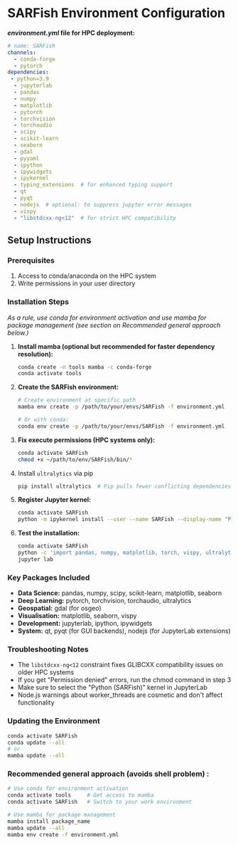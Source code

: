 # SARFish Environment Configuration

 ***environment.yml* file for HPC deployment:**

```yaml
# name: SARFish
channels:
  - conda-forge
  - pytorch
dependencies:
 - python=3.9
  - jupyterlab
  - pandas
  - numpy
  - matplotlib
  - pytorch
  - torchvision
  - torchaudio
  - scipy
  - scikit-learn
  - seaborn
  - gdal
  - pyyaml
  - ipython
  - ipywidgets
  - ipykernel
  - typing_extensions  # for enhanced typing support
  - qt
  - pyqt
  - nodejs  # optional: to suppress jupyter error messages 
  - vispy
  - "libstdcxx-ng<12"  # for strict HPC compatibility
```

## Setup Instructions

### Prerequisites

1. Access to conda/anaconda on the HPC system
2. Write permissions in your user directory

### Installation Steps

*As a rule, use conda for environment activation and use mamba for package management (see section on Recommended general approach below.)*

1. **Install mamba (optional but recommended for faster dependency resolution):**
   
   ```bash
   conda create -n tools mamba -c conda-forge
   conda activate tools
   ```

2. **Create the SARFish environment:**
   
   ```bash
   # Create environment at specific path
   mamba env create -p /path/to/your/envs/SARFish -f environment.yml
   
   # Or with conda:
   conda env create -p /path/to/your/envs/SARFish -f environment.yml
   ```

3. **Fix execute permissions (HPC systems only):**
   
   ```bash
   conda activate SARFish
   chmod +x ~/path/to/env/SARFish/bin/*
   ```

4. Install `ultralytics` via pip
   
   ```bash
   pip install ultralytics  # Pip pulls fewer conflicting dependencies
   ```

5. **Register Jupyter kernel:**
   
   ```bash
   conda activate SARFish
   python -m ipykernel install --user --name SARFish --display-name "Python (SARFish)"
   ```

6. **Test the installation:**
   
   ```bash
   conda activate SARFish
   python -c 'import pandas, numpy, matplotlib, torch, vispy, ultralytics; print("All packages imported successfully!")'
   jupyter lab
   ```

### Key Packages Included

- **Data Science:** pandas, numpy, scipy, scikit-learn, matplotlib, seaborn
- **Deep Learning:** pytorch, torchvision, torchaudio, ultralytics
- **Geospatial:** gdal (for osgeo)
- **Visualisation:** matplotlib, seaborn, vispy
- **Development:** jupyterlab, ipython, ipywidgets
- **System:** qt, pyqt (for GUI backends), nodejs (for JupyterLab extensions)

### Troubleshooting Notes

- The `libstdcxx-ng<12` constraint fixes GLIBCXX compatibility issues on older HPC systems
- If you get "Permission denied" errors, run the chmod command in step 3
- Make sure to select the "Python (SARFish)" kernel in JupyterLab
- Node.js warnings about worker_threads are cosmetic and don't affect functionality

### Updating the Environment

```bash
conda activate SARFish
conda update --all
# or
mamba update --all
```

### Recommended general approach (avoids shell problem) :

```bash
# Use conda for environment activation
conda activate tools     # Get access to mamba
conda activate SARFish   # Switch to your work environment

# Use mamba for package management
mamba install package_name
mamba update --all
mamba env create -f environment.yml
```
